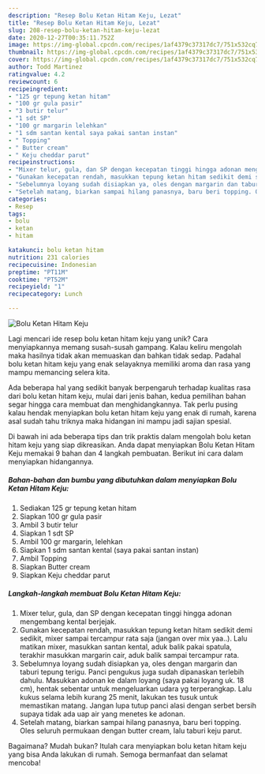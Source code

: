 ```yaml
---
description: "Resep Bolu Ketan Hitam Keju, Lezat"
title: "Resep Bolu Ketan Hitam Keju, Lezat"
slug: 208-resep-bolu-ketan-hitam-keju-lezat
date: 2020-12-27T00:35:11.752Z
image: https://img-global.cpcdn.com/recipes/1af4379c37317dc7/751x532cq70/bolu-ketan-hitam-keju-foto-resep-utama.jpg
thumbnail: https://img-global.cpcdn.com/recipes/1af4379c37317dc7/751x532cq70/bolu-ketan-hitam-keju-foto-resep-utama.jpg
cover: https://img-global.cpcdn.com/recipes/1af4379c37317dc7/751x532cq70/bolu-ketan-hitam-keju-foto-resep-utama.jpg
author: Todd Martinez
ratingvalue: 4.2
reviewcount: 6
recipeingredient:
- "125 gr tepung ketan hitam"
- "100 gr gula pasir"
- "3 butir telur"
- "1 sdt SP"
- "100 gr margarin lelehkan"
- "1 sdm santan kental saya pakai santan instan"
- " Topping"
- " Butter cream"
- " Keju cheddar parut"
recipeinstructions:
- "Mixer telur, gula, dan SP dengan kecepatan tinggi hingga adonan mengembang kental berjejak."
- "Gunakan kecepatan rendah, masukkan tepung ketan hitam sedikit demi sedikit, mixer sampai tercampur rata saja (jangan over mix yaa..). Lalu matikan mixer, masukkan santan kental, aduk balik pakai spatula, terakhir masukkan margarin cair, aduk balik sampai tercampur rata."
- "Sebelumnya loyang sudah disiapkan ya, oles dengan margarin dan taburi tepung terigu. Panci pengukus juga sudah dipanaskan terlebih dahulu. Masukkan adonan ke dalam loyang (saya pakai loyang uk. 18 cm), hentak sebentar untuk mengeluarkan udara yg terperangkap. Lalu kukus selama lebih kurang 25 menit, lakukan tes tusuk untuk memastikan matang. Jangan lupa tutup panci alasi dengan serbet bersih supaya tidak ada uap air yang menetes ke adonan."
- "Setelah matang, biarkan sampai hilang panasnya, baru beri topping. Oles seluruh permukaan dengan butter cream, lalu taburi keju parut."
categories:
- Resep
tags:
- bolu
- ketan
- hitam

katakunci: bolu ketan hitam 
nutrition: 231 calories
recipecuisine: Indonesian
preptime: "PT11M"
cooktime: "PT52M"
recipeyield: "1"
recipecategory: Lunch

---
```



![Bolu Ketan Hitam Keju](https://img-global.cpcdn.com/recipes/1af4379c37317dc7/751x532cq70/bolu-ketan-hitam-keju-foto-resep-utama.jpg)

Lagi mencari ide resep bolu ketan hitam keju yang unik? Cara menyiapkannya memang susah-susah gampang. Kalau keliru mengolah maka hasilnya tidak akan memuaskan dan bahkan tidak sedap. Padahal bolu ketan hitam keju yang enak selayaknya memiliki aroma dan rasa yang mampu memancing selera kita.



Ada beberapa hal yang sedikit banyak berpengaruh terhadap kualitas rasa dari bolu ketan hitam keju, mulai dari jenis bahan, kedua pemilihan bahan segar hingga cara membuat dan menghidangkannya. Tak perlu pusing kalau hendak menyiapkan bolu ketan hitam keju yang enak di rumah, karena asal sudah tahu triknya maka hidangan ini mampu jadi sajian spesial.


Di bawah ini ada beberapa tips dan trik praktis dalam mengolah bolu ketan hitam keju yang siap dikreasikan. Anda dapat menyiapkan Bolu Ketan Hitam Keju memakai 9 bahan dan 4 langkah pembuatan. Berikut ini cara dalam menyiapkan hidangannya.

<!--inarticleads1-->

##### Bahan-bahan dan bumbu yang dibutuhkan dalam menyiapkan Bolu Ketan Hitam Keju:

1. Sediakan 125 gr tepung ketan hitam
1. Siapkan 100 gr gula pasir
1. Ambil 3 butir telur
1. Siapkan 1 sdt SP
1. Ambil 100 gr margarin, lelehkan
1. Siapkan 1 sdm santan kental (saya pakai santan instan)
1. Ambil  Topping
1. Siapkan  Butter cream
1. Siapkan  Keju cheddar parut




<!--inarticleads2-->

##### Langkah-langkah membuat Bolu Ketan Hitam Keju:

1. Mixer telur, gula, dan SP dengan kecepatan tinggi hingga adonan mengembang kental berjejak.
1. Gunakan kecepatan rendah, masukkan tepung ketan hitam sedikit demi sedikit, mixer sampai tercampur rata saja (jangan over mix yaa..). Lalu matikan mixer, masukkan santan kental, aduk balik pakai spatula, terakhir masukkan margarin cair, aduk balik sampai tercampur rata.
1. Sebelumnya loyang sudah disiapkan ya, oles dengan margarin dan taburi tepung terigu. Panci pengukus juga sudah dipanaskan terlebih dahulu. Masukkan adonan ke dalam loyang (saya pakai loyang uk. 18 cm), hentak sebentar untuk mengeluarkan udara yg terperangkap. Lalu kukus selama lebih kurang 25 menit, lakukan tes tusuk untuk memastikan matang. Jangan lupa tutup panci alasi dengan serbet bersih supaya tidak ada uap air yang menetes ke adonan.
1. Setelah matang, biarkan sampai hilang panasnya, baru beri topping. Oles seluruh permukaan dengan butter cream, lalu taburi keju parut.




Bagaimana? Mudah bukan? Itulah cara menyiapkan bolu ketan hitam keju yang bisa Anda lakukan di rumah. Semoga bermanfaat dan selamat mencoba!
